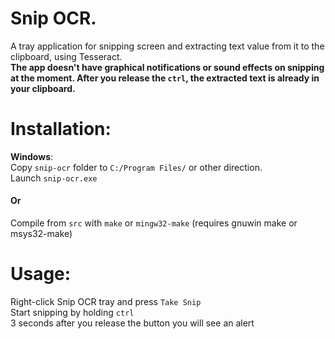 # Snip OCR.

A tray application for snipping screen and extracting text value from it to the clipboard, using Tesseract.  
**The app doesn't have graphical notifications or sound effects on snipping at the moment. After you release the `ctrl`, the extracted text is already in your clipboard.**

# Installation:

**Windows**:\
Copy `snip-ocr` folder to `C:/Program Files/` or other direction.\
Launch `snip-ocr.exe`

#### Or

Compile from `src` with `make` or `mingw32-make` (requires gnuwin make or msys32-make)

# Usage:

Right-click Snip OCR tray and press `Take Snip`\
Start snipping by holding `ctrl`\
3 seconds after you release the button you will see an alert
